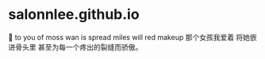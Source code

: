 # salonnlee.github.io
👑 to you of moss wan is spread miles will red makeup 那个女孩我爱着 将她嵌进骨头里 甚至为每一个疼出的裂缝而骄傲。
